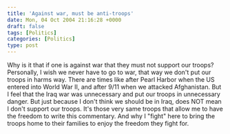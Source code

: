```yaml
---
title: 'Against war, must be anti-troops'
date: Mon, 04 Oct 2004 21:16:28 +0000
draft: false
tags: [Politics]
categories: [Politics]
type: post
---
```


Why is it that if one is against war that they must not support our troops? Personally, I wish we never have to go to war, that way we don't put our troops in harms way. There are times like after Pearl Harbor when the US entered into World War II, and after 9/11 when we attacked Afghanistan. But I feel that the Iraq war was unnecessary and put our troops in unnecessary danger. But just because I don't think we should be in Iraq, does NOT mean I don't support our troops. It's those very same troops that allow me to have the freedom to write this commentary. And why I "fight" here to bring the troops home to their families to enjoy the freedom they fight for.